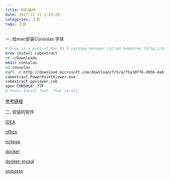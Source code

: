 ```yaml
---
title: MAC操作
date: 2017-12-15 1:20:20
categories: 工具
tags: 工具
---
```

一. 给mac安装Consolas 字体

```bash
# brew is a part of Mac OS X package manager called Homebrew (http://brew.sh/).
brew install cabextract
cd ~/Downloads
mkdir consolas
cd consolas
curl -O http://download.microsoft.com/download/f/5/a/f5a3df76-d856-4a61-a6bd-722f52a5be26/PowerPointViewer.exe
cabextract PowerPointViewer.exe
cabextract ppviewer.cab
open CONSOLA*.TTF
# Press Intall font. That is all.
```
<!--more-->
[参考链接](http://ikato.com/blog/how-to-install-consolas-font-on-mac-os-x.html)

二. 安装的软件

[IDEA](http://www.cnblogs.com/wang1024/p/7485758.html)

[office](http://www.jianshu.com/p/2172835cfb17)

[eclipse](http://www.eclipse.org/downloads/)

[docker](https://www.docker.com/docker-mac)

[docker-mysql](https://hub.alauda.cn/repos/alauda/mysql)

[snipaste](https://zh.snipaste.com/)
